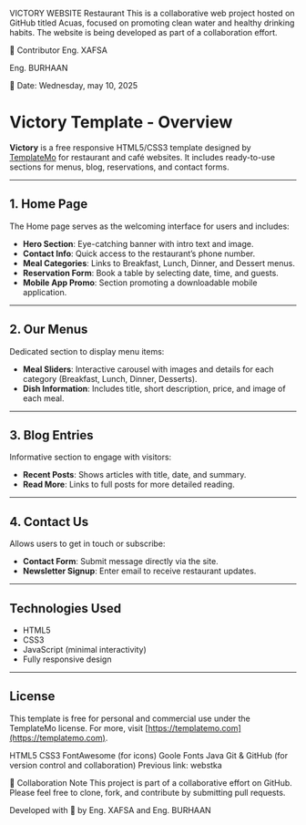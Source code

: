 VICTORY WEBSITE Restaurant
This is a collaborative web project hosted on GitHub titled Acuas, focused on promoting clean water and healthy drinking habits. The website is being developed as part of a collaboration effort.

👤 Contributor
Eng. XAFSA

Eng. BURHAAN

📅 Date: Wednesday, may 10, 2025

# Victory Template - Overview

**Victory** is a free responsive HTML5/CSS3 template designed by [TemplateMo](https://templatemo.com) for restaurant and café websites. It includes ready-to-use sections for menus, blog, reservations, and contact forms.

---

## 1. Home Page

The Home page serves as the welcoming interface for users and includes:

- **Hero Section**: Eye-catching banner with intro text and image.
- **Contact Info**: Quick access to the restaurant’s phone number.
- **Meal Categories**: Links to Breakfast, Lunch, Dinner, and Dessert menus.
- **Reservation Form**: Book a table by selecting date, time, and guests.
- **Mobile App Promo**: Section promoting a downloadable mobile application.

---

## 2. Our Menus

Dedicated section to display menu items:

- **Meal Sliders**: Interactive carousel with images and details for each category (Breakfast, Lunch, Dinner, Desserts).
- **Dish Information**: Includes title, short description, price, and image of each meal.

---

## 3. Blog Entries

Informative section to engage with visitors:

- **Recent Posts**: Shows articles with title, date, and summary.
- **Read More**: Links to full posts for more detailed reading.

---

## 4. Contact Us

Allows users to get in touch or subscribe:

- **Contact Form**: Submit message directly via the site.
- **Newsletter Signup**: Enter email to receive restaurant updates.

---

## Technologies Used

- HTML5
- CSS3
- JavaScript (minimal interactivity)
- Fully responsive design

---

## License

This template is free for personal and commercial use under the TemplateMo license. For more, visit [https://templatemo.com](https://templatemo.com).

HTML5
CSS3
FontAwesome (for icons)
Goole Fonts
Java
Git & GitHub (for version control and collaboration)
Previous link: webstka

🤝 Collaboration Note
This project is part of a collaborative effort on GitHub. Please feel free to clone, fork, and contribute by submitting pull requests.

Developed with 💙 by Eng. XAFSA and Eng. BURHAAN
